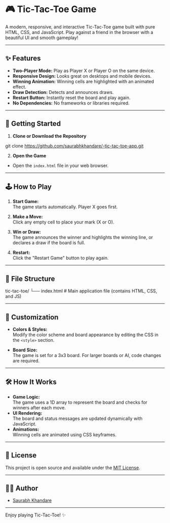 # 🎮 Tic-Tac-Toe Game

A modern, responsive, and interactive Tic-Tac-Toe game built with pure HTML, CSS, and JavaScript. Play against a friend in the browser with a beautiful UI and smooth gameplay!

---

## ✨ Features

- **Two-Player Mode:** Play as Player X or Player O on the same device.
- **Responsive Design:** Looks great on desktops and mobile devices.
- **Winning Animation:** Winning cells are highlighted with an animated effect.
- **Draw Detection:** Detects and announces draws.
- **Restart Button:** Instantly reset the board and play again.
- **No Dependencies:** No frameworks or libraries required.

---

## 🚀 Getting Started

1. **Clone or Download the Repository**

git clone https://github.com/saurabhkhandare/-tic-tac-toe-app.git

2. **Open the Game**

- Open the `index.html` file in your web browser.

---

## 🕹️ How to Play

1. **Start Game:**  
   The game starts automatically. Player X goes first.

2. **Make a Move:**  
   Click any empty cell to place your mark (X or O).

3. **Win or Draw:**  
   The game announces the winner and highlights the winning line, or declares a draw if the board is full.

4. **Restart:**  
   Click the "Restart Game" button to play again.

---

## 📁 File Structure

tic-tac-toe/
└── index.html # Main application file (contains HTML, CSS, and JS)

---

## 🎨 Customization

- **Colors & Styles:**  
  Modify the color scheme and board appearance by editing the CSS in the `<style>` section.

- **Board Size:**  
  The game is set for a 3x3 board. For larger boards or AI, code changes are required.

---

## 🛠️ How It Works

- **Game Logic:**  
  The game uses a 1D array to represent the board and checks for winners after each move.
- **UI Rendering:**  
  The board and status messages are updated dynamically with JavaScript.
- **Animations:**  
  Winning cells are animated using CSS keyframes.

---

## 📝 License

This project is open source and available under the [MIT License](LICENSE).

---

## 👨‍💻 Author

- [Saurabh Khandare](https://github.com/saurabhkhandare)

---

Enjoy playing Tic-Tac-Toe! ✨
